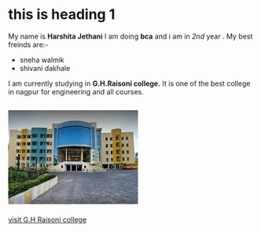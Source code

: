 # this is heading 1
My name is **Harshita Jethani** I am doing **bca** and i am in *2nd* year .
My best freinds are:-
- sneha walmik
- shivani dakhale

I am currently studying in **G.H.Raisoni college.** It is one of the best college in nagpur for engineering and all courses.

![college image](collegeimg.jpg)
---

[visit G.H Raisoni college](raisoni.net)
